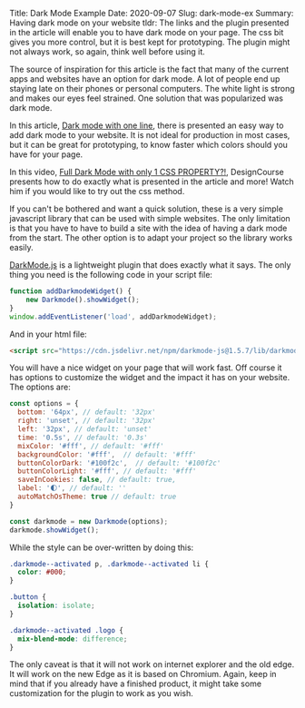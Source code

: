 Title: Dark Mode Example
Date: 2020-09-07
Slug: dark-mode-ex
Summary: Having dark mode on your website
tldr: The links and the plugin presented in the article will enable you to have dark mode on your page. The css bit gives you more control, but it is best kept for prototyping. The plugin might not always work, so again, think well before using it.

The source of inspiration for this article is the fact that many of the current apps and websites have an option for dark mode. A lot of people end up staying late on their phones or personal computers. The white light is strong and makes our eyes feel strained. One solution that was popularized was dark mode. 

In this article, [Dark mode with one line](https://dev.to/ekaterina_vu/dark-mode-with-one-line-of-code-4lkm), there is presented an easy way to add dark mode to your website. It is not ideal for production in most cases, but it can be great for prototyping, to know faster which colors should you have for your page. 

In this video, [Full Dark Mode with only 1 CSS PROPERTY?!](https://youtu.be/qimopjP6YoM), DesignCourse presents how to do exactly what is presented in the article and more! Watch him if you would like to try out the css method.

If you can't be bothered and want a quick solution, these is a very simple javascript library that can be used with simple websites. The only limitation is that you have to have to build a site with the idea of having a dark mode from the start. The other option is to adapt your project so the library works easily.

[DarkMode.js](https://darkmodejs.learn.uno/) is a lightweight plugin that does exactly what it says. The only thing you need is the following code in your script file:

```javascript
function addDarkmodeWidget() {
    new Darkmode().showWidget();
}
window.addEventListener('load', addDarkmodeWidget);
```

And in your html file:

```html
<script src="https://cdn.jsdelivr.net/npm/darkmode-js@1.5.7/lib/darkmode-js.min.js"></script>
```

You will have a nice widget on your page that will work fast. Off course it has options to customize the widget and the impact it has on your website. The options are:

```javascript
const options = {
  bottom: '64px', // default: '32px'
  right: 'unset', // default: '32px'
  left: '32px', // default: 'unset'
  time: '0.5s', // default: '0.3s'
  mixColor: '#fff', // default: '#fff'
  backgroundColor: '#fff',  // default: '#fff'
  buttonColorDark: '#100f2c',  // default: '#100f2c'
  buttonColorLight: '#fff', // default: '#fff'
  saveInCookies: false, // default: true,
  label: '🌓', // default: ''
  autoMatchOsTheme: true // default: true
}

const darkmode = new Darkmode(options);
darkmode.showWidget();
```

While the style can be over-written by doing this:

```css
.darkmode--activated p, .darkmode--activated li {
  color: #000;
}

.button {
  isolation: isolate;
}

.darkmode--activated .logo {
  mix-blend-mode: difference;
}
```

The only caveat is that it will not work on internet explorer and the old edge. It will work on the new Edge as it is based on Chromium. Again, keep in mind that if you already have a finished product, it might take some customization for the plugin to work as you wish.